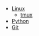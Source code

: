 - [Linux](linux/index.md)
  - [tmux](linux/tmux/tmux.md)
- [Python](python/index.md)
- [Git](git/index.md)
